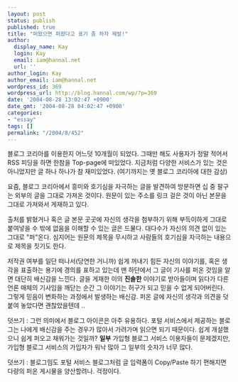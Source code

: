 ```yaml
---
layout: post
status: publish
published: true
title: "퍼왔으면 퍼왔다고 표기 좀 하자 제발!"
author:
  display_name: Kay
  login: Kay
  email: iam@hannal.net
  url: ''
author_login: Kay
author_email: iam@hannal.net
wordpress_id: 369
wordpress_url: http://blog.hannal.com/wp/?p=369
date: '2004-08-28 13:02:47 +0900'
date_gmt: '2004-08-28 04:02:47 +0900'
categories:
- "essay"
tags: []
permalink: "/2004/8/452"
---
```

<p>블로그 코리아를 이용한지 어느덧 10개월이 되었다. 그때만 해도 사용자가 정말 적어서 RSS 피딩을 하면 한참을 Top-page에 떠있었다. 지금처럼 다양한 서비스가 있는 것은 아니었지만 글 하나 하나가 참 재미있었다. (여기까지는 옛 블로그 코리아에 대한 감상)</p>
<p>요즘, 블로그 코리아에서 흥미와 호기심을 자극하는 글을 발견하여 방문하면 십 중 팔구는 외부의 글을 그대로 가져온 것이다. 원문이 있는 주소를 링크 걸은 것이 아닌 본문을 그대로 가져와서 게재하고 있다.</p>
<p>출처를 밝혔거나 혹은 글 본문 곳곳에 자신의 생각을 첨부하기 위해 부득이하게 그대로 붙여넣을 수 밖에 없음을 이해할 수 있는 글은 드물다. 대다수가 자신의 의견 없이 있는 그대로 "퍼"온다. 심지어는 원문의 제목을 무시하고 사람들의 호기심을 자극하는 내용으로 제목을 짓기도 한다.</p>
<p>저작권 여부를 일단 떠나서(당연한 거니까) 쉽게 꺼내기 힘든 자신의 이야기를, 혹은 생각을 표출하는 용기에 경의를 표하고 있는데 맨 하단에서 그 글이 기사를 퍼온 것임을 알면 대단히 배신감을 느낀다. 글을 게재한 이의 <b>진솔한</b> 이야기로 받아들이며 읽다가 다른 언론 매체의 기사임을 깨닫는 순간 그 이야기는 허구가 되고 믿을 수 없게 되어버린다. 그렇게 믿음이 변화하는 과정에서 발생하는 배신감. 퍼온 글에 자신의 생각과 의견을 덧붙여 놓았다면 괜찮았을텐데 ..</p>
<p>덧쓰기 : 그런 의미에서 블로그 아이콘은 아주 유용하다. 포털 서비스에서 제공하는 블로그는 나에게 배신감을 주는 경우가 많아서 가려가며 읽으면 되기 때문이다. 쉽게 개설했으니 쉽게 퍼오고 채워가는 것일까? <b>일부</b> 가입형 블로그 서비스 이용자들이 문제겠지만, 가입형 블로그 서비스의 가입자가 워낙 많아 그 일부의 숫자가 너무 많다.</p>
<p>덧쓰기 : 블로그밈도 포털 서비스 블로그처럼 글 입력폼이 Copy/Paste 하기 편해지면 다량의 퍼온 게시물을 양산할려나. 걱정이다.</p>
